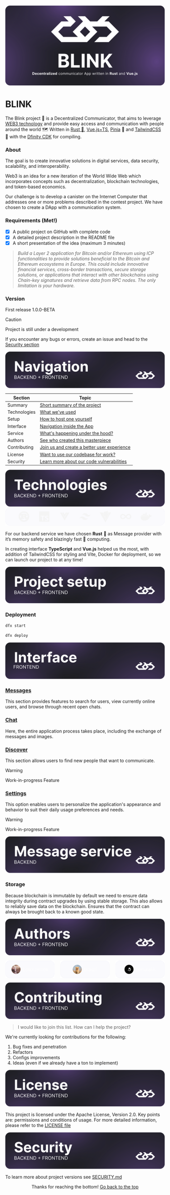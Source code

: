 ![BLINK](./.github/readme/heading.svg)

# BLINK

The Blink project 👀 is a Decentralized Communicator, that aims to leverage [WEB3 technology](#web3) and provide easy
access and
communication with people around the world 🗺️ Written in [Rust
🦀](https://github.com/rust-lang/rust), [Vue.js+TS](https://github.com/vuejs/core), [Pinia](https://github.com/vuejs/pinia)
🍍
and [TailwindCSS](https://github.com/tailwindlabs/tailwindcss) 🍃 with the [Dfinity
CDK](https://github.com/dfinity/cdk-rs) for compiling.

### About

The goal is to create innovative solutions in digital services, data security, scalability, and
interoperability.

<p id="web3"></p>
Web3 is an idea for a new iteration of the World Wide Web which incorporates concepts
such as decentralization, blockchain technologies, and token-based economics.

Our challenge is to develop a canister on the Internet Computer that addresses one or more problems
described in the
contest project. We have chosen to create a DApp with a communication system.

### Requirements (Met!)

- [x] A public project on GitHub with complete code
- [x] A detailed project description in the README file
- [x] A short presentation of the idea (maximum 3 minutes)

> _Build a Layer 2 application for Bitcoin and/or Ethereum using ICP functionalities to provide solutions beneficial to
the
Bitcoin and Ethereum ecosystems in Europe. This could include innovative financial services, cross-border transactions,
secure storage solutions, or applications that interact with other blockchains using Chain-key signatures and retrieve
data from RPC nodes. The only limitation is your hardware._

### Version

First release 1.0.0-BETA

> [!Caution]
> Project is still under a development

If you encounter any bugs or errors, create an issue and head to the [Security section](#security)

<p id="navigation"></p>

![Navigation](./.github/readme/navigation.svg)

| Section      | Topic                                                        |
|--------------|--------------------------------------------------------------|
| Summary      | [Short summary of the project](#blink)                       |
| Technologies | [What we've used](#technologies)                             |
| Setup        | [How to host one yourself](#setup)                           |
| Interface    | [Navigation inside the App](#interface)                      |
| Service      | [What's happening under the hood?](#service)                 |
| Authors      | [See who created this masterpiece](#authors)                 |
| Contributing | [Join us and create a better user experience](#contributing) |
| License      | [Want to use our codebase for work?](#license)               |
| Security     | [Learn more about our code vulnerabilities](#security)       |

<p id="technologies"></p>

![Technologies](./.github/readme/technologies.svg)
![Icons](./.github/readme/icons.svg)

For our backend service we have chosen **Rust** 🦀 as Message provider with it’s memory safety and blazingly fast 🚀
computing.

In creating interface **TypeScript** and **Vue.js** helped us the most, with addition of TailwindCSS for styling and
Vite,
Docker for deployment, so we can launch our project to at any time!

<p id="setup"></p>

![Project setup](./.github/readme/setup.svg)

### Deployment

```sh
dfx start
```

```sh
dfx deploy
```

<p id="interface"></p>

![Interface](./.github/readme/interface.svg)

### [Messages](./src/views/MessagesView.vue)

This section provides features to search for users, view currently online users, and browse through recent open
chats.

### [Chat](./src/views/ChatView.vue)

Here, the entire application process takes place, including the exchange of messages and images.

### [Discover](./src/views/DiscoverView.vue)

This section allows users to find new people that want to communicate.

> [!WARNING]
> Work-in-progress Feature

### [Settings](./src/views/SettingsView.vue)

This option enables users to personalize the application's appearance and behavior to suit their daily usage
preferences and needs.

> [!WARNING]
> Work-in-progress Feature

<p id="service"></p>

![Service](./.github/readme/service.svg)

### Storage

Because blockchain is immutable by default we need to ensure data integrity during contract upgrades by using stable
storage. This also allows to reliably save data on the blockchain. Ensures that the contract can always be brought back
to a known good state.

<p id="authors"></p>

![Authors](./.github/readme/authors.svg)

<p align="center">
    <a href="https://github.com/botprzemek">
        <img src="./.github/readme/botprzemek.svg" alt="botprzemek" width="31%" align="left"/>
    </a>
    <a href="https://github.com/Braspi">
        <img src="./.github/readme/braspi.svg" alt="Braspi" width="31%" align="center"/>
    </a>
    <a href="https://github.com/ponurakk">    
        <img src="./.github/readme/ponurakk.svg" alt="ponurakk" width="31%" align="right"/>
    </a>
</p>

<p id="contributing"></p>

![Contributing](./.github/readme/contributing.svg)

> I would like to join this list. How can I help the project?

We're currently looking for contributions for the following:

1. Bug fixes and penetration
2. Refactors
3. Configs improvements
4. Ideas (even if we already have a ton to implement)

<p id="license"></p>

![License](./.github/readme/license.svg)

This project is licensed under the Apache License, Version 2.0. Key points are: permissions and conditions of usage. For
more detailed information, please refer to the [LICENSE file](./LICENSE)

<p id="security"></p>

![Security](./.github/readme/security.svg)

To learn more about project versions see [SECURITY.md](./SECURITY.md)


<p align="center">
    Thanks for reaching the bottom!
    <a href="#navigation">Go back to the top</a>
</p>